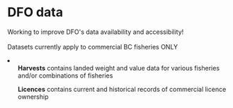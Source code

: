 DFO data
========

Working to improve DFO's data availability and accessibility!<br>
<br>
Datasets currently apply to commercial BC fisheries ONLY

<li>
<ul><b>Harvests</b> contains landed weight and value data for various fisheries and/or combinations of fisheries</ul>
<ul><b>Licences</b> contains current and historical records of commercial licence ownership</ul>
</li>
